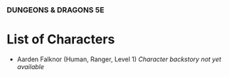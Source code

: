 ### DUNGEONS & DRAGONS 5E

# List of Characters

- Aarden Falknor (Human, Ranger, Level 1)
_Character backstory not yet available_
